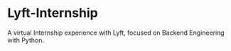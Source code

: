 # Lyft-Internship
A virtual Internship experience with Lyft, focused on Backend Engineering with Python.
